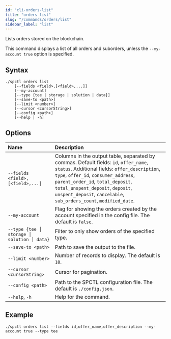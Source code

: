 ```yaml
---
id: "cli-orders-list"
title: "orders list"
slug: "/commands/orders/list"
sidebar_label: "list"
---
```


Lists <a id="order"><span className="dashed-underline">orders</span></a> stored on the blockchain.

This command displays a list of all orders and suborders, unless the `--my-account true` option is specified.

## Syntax

```
./spctl orders list
    [--fields <field>,[<field>,...]]
    [--my-account]
    [--type {tee | storage | solution | data}]
    [--save-to <path>]
    [--limit <number>]
    [--cursor <cursorString>]
    [--config <path>]
    [--help | -h]
```

## Options

| <div style={{width:369}}>**Name**</div> | **Description** |
| :- | :- |
| `--fields <field>,[<field>,...]` | Columns in the output table, separated by commas. Default fields: `id`, `offer_name`, `status`. Additional fields: `offer_description`, `type`, `offer_id`, `consumer_address`, `parent_order_id`, `total_deposit`, `total_unspent_deposit`, `deposit`, `unspent_deposit`, `cancelable`, `sub_orders_count`, `modified_date`. |
| `--my-account` | Flag for showing the orders created by the account specified in the config file. The default is `false`. |
| `--type {tee │ storage │ solution │ data}` | Filter to only show orders of the specified type. |
| `--save-to <path>` | Path to save the output to the file. |
| `--limit <number>` | Number of records to display. The default is `10`. |
| `--cursor <cursorString>` | Cursor for pagination. |
| `--config <path>` | Path to the SPCTL configuration file. The default is `./config.json`. |
| `--help`, `-h` | Help for the command. |

## Example

```
./spctl orders list --fields id,offer_name,offer_description --my-account true --type tee
```